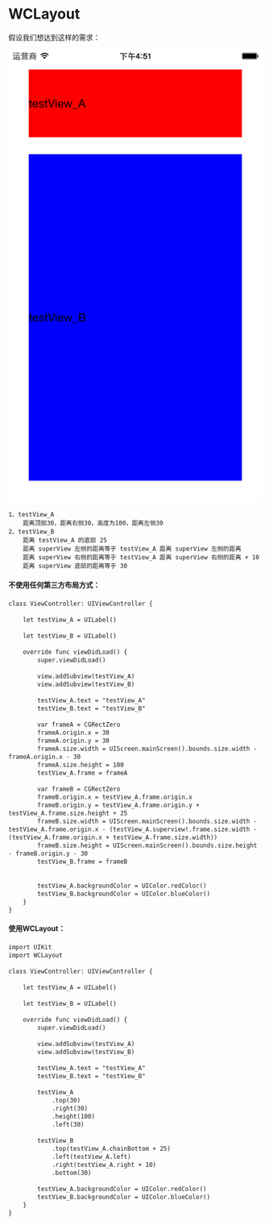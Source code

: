 # WCLayout

假设我们想达到这样的需求：

![1](https://github.com/HaloWang/WCLayout/blob/master/readme_1.png?raw=true)

	1、testView_A
		距离顶部30，距离右侧30，高度为100，距离左侧30
	2、testView_B
		距离 testView_A 的底部 25
		距离 superView 左侧的距离等于 testView_A 距离 superView 左侧的距离
		距离 superView 右侧的距离等于 testView_A 距离 superView 右侧的距离 + 10
		距离 superView 底部的距离等于 30

#### 不使用任何第三方布局方式：

	class ViewController: UIViewController {
	
		let testView_A = UILabel()
	
		let testView_B = UILabel()

		override func viewDidLoad() {
			super.viewDidLoad()
		
			view.addSubview(testView_A)
			view.addSubview(testView_B)
		
			testView_A.text = "testView_A"
			testView_B.text = "testView_B"
		
			var frameA = CGRectZero
			frameA.origin.x = 30
			frameA.origin.y = 30
			frameA.size.width = UIScreen.mainScreen().bounds.size.width - frameA.origin.x - 30
			frameA.size.height = 100
			testView_A.frame = frameA
		
			var frameB = CGRectZero
			frameB.origin.x = testView_A.frame.origin.x
			frameB.origin.y = testView_A.frame.origin.y + testView_A.frame.size.height + 25
			frameB.size.width = UIScreen.mainScreen().bounds.size.width - testView_A.frame.origin.x - (testView_A.superview!.frame.size.width - (testView_A.frame.origin.x + testView_A.frame.size.width))
			frameB.size.height = UIScreen.mainScreen().bounds.size.height - frameB.origin.y - 30
			testView_B.frame = frameB
		
		
			testView_A.backgroundColor = UIColor.redColor()
			testView_B.backgroundColor = UIColor.blueColor()
		}
	}
	
#### 使用WCLayout：

	
	import UIKit
	import WCLayout

	class ViewController: UIViewController {
		
		let testView_A = UILabel()
		
		let testView_B = UILabel()

		override func viewDidLoad() {
			super.viewDidLoad()
			
			view.addSubview(testView_A)
			view.addSubview(testView_B)
			
			testView_A.text = "testView_A"
			testView_B.text = "testView_B"
			
			testView_A
				.top(30)
				.right(30)
				.height(100)
				.left(30)
			
			testView_B
				.top(testView_A.chainBottom + 25)
				.left(testView_A.left)
				.right(testView_A.right + 10)
				.bottom(30)
			
			testView_A.backgroundColor = UIColor.redColor()
			testView_B.backgroundColor = UIColor.blueColor()
		}
	}

